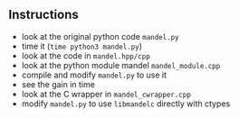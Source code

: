 
## Instructions 

* look at the original python code `mandel.py`
* time it (`time python3 mandel.py`)
* look at the code in `mandel.hpp/cpp`
* look at the python module mandel `mandel_module.cpp`
* compile and modify `mandel.py` to use it
* see the gain in time
* look at the C wrapper in `mandel_cwrapper.cpp`
* modify `mandel.py` to use `libmandelc` directly with ctypes
